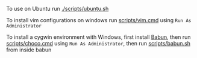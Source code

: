 To use on Ubuntu 
run [./scripts/ubuntu.sh](scripts/ubuntu.sh)

To install vim configurations on windows 
run [scripts/vim.cmd](scripts/vim.cmd) using `Run As Administrator`

To install a cygwin environment with Windows, 
first install [Babun](https://github.com/babun/babun), 
then run [scripts/choco.cmd](scripts/choco.cmd) using `Run As Administrator`, 
then run [scripts/babun.sh](scripts/babun.sh) from inside babun
